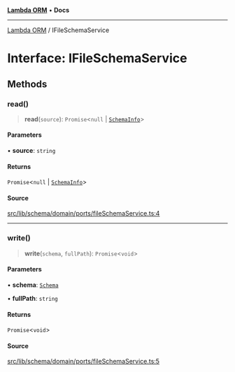 [**Lambda ORM**](../README.md) • **Docs**

***

[Lambda ORM](../README.md) / IFileSchemaService

# Interface: IFileSchemaService

## Methods

### read()

> **read**(`source`): `Promise`\<`null` \| [`SchemaInfo`](SchemaInfo.md)\>

#### Parameters

• **source**: `string`

#### Returns

`Promise`\<`null` \| [`SchemaInfo`](SchemaInfo.md)\>

#### Source

[src/lib/schema/domain/ports/fileSchemaService.ts:4](https://github.com/lambda-orm/lambdaorm-base/blob/a635589f3d58a8022cbddf078d76ce5a7a0b2137/src/lib/schema/domain/ports/fileSchemaService.ts#L4)

***

### write()

> **write**(`schema`, `fullPath`): `Promise`\<`void`\>

#### Parameters

• **schema**: [`Schema`](Schema.md)

• **fullPath**: `string`

#### Returns

`Promise`\<`void`\>

#### Source

[src/lib/schema/domain/ports/fileSchemaService.ts:5](https://github.com/lambda-orm/lambdaorm-base/blob/a635589f3d58a8022cbddf078d76ce5a7a0b2137/src/lib/schema/domain/ports/fileSchemaService.ts#L5)
